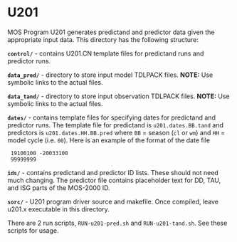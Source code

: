 # U201
MOS Program U201 generates predictand and predictor data given the appropriate input data.  This directory has the following structure:

**`control/`** - contains U201.CN template files for predictand runs and predictor runs.

**`data_pred/`** - directory to store input model TDLPACK files.  **NOTE:** Use symbolic links to the actual files.

**`data_tand/`** - directory to store input observation TDLPACK files.  **NOTE:** Use symbolic links to the actual files.

**`dates/`** - contains template files for specifying dates for predictand and predictor runs.  The template file for predictand is `u201.dates.BB.tand` and predictors is `u201.dates.HH.BB.pred` where `BB` = season (`cl` or `wm`) and `HH` = model cycle (i.e. `00`).  Here is an example of the format of the date file

```
 19100100 -20033100
 99999999
```

**`ids/`** - contains predictand and predictor ID lists.  These should not need much changing.  The predictor file contains placeholder text for DD, TAU, and ISG parts of the MOS-2000 ID.

**`sorc/`** - U201 program driver source and makefile.  Once compiled, leave u201.x executable in this directory.

There are 2 run scripts, `RUN-u201-pred.sh` and `RUN-u201-tand.sh`.  See these scripts for usage.
